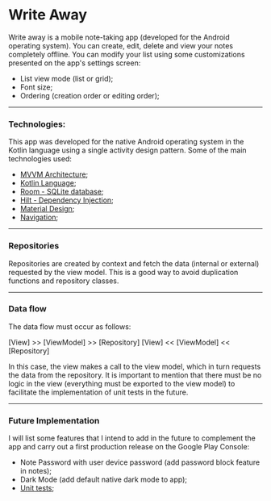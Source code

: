 # Write Away

Write away is a mobile note-taking app (developed for the Android operating system).
You can create, edit, delete and view your notes completely offline.
You can modify your list using some customizations presented on the app's settings screen:
- List view mode (list or grid);
- Font size;
- Ordering (creation order or editing order);

___

### Technologies:

This app was developed for the native Android operating system in the Kotlin language using a single activity design pattern.
Some of the main technologies used:
- [MVVM Architecture](https://developer.android.com/topic/libraries/architecture/viewmodel?hl=pt-br);
- [Kotlin Language](https://kotlinlang.org/);
- [Room - SQLite database](https://developer.android.com/jetpack/androidx/releases/room?hl=pt-br);
- [Hilt - Dependency Injection](https://dagger.dev/hilt/);
- [Material Design](https://m3.material.io/);
- [Navigation](https://developer.android.com/guide/navigation?hl=pt-br);

___

### Repositories

Repositories are created by context and fetch the data (internal or external) requested by the view model. This is a good way to avoid duplication functions and repository classes.

___

### Data flow

The data flow must occur as follows:

[View] >> [ViewModel] >> [Repository]
[View] << [ViewModel] << [Repository]

In this case, the view makes a call to the view model, which in turn requests the data from the repository.
It is important to mention that there must be no logic in the view (everything must be exported to the view model) to facilitate the implementation of unit tests in the future.

___

### Future Implementation

I will list some features that I intend to add in the future to complement the app and carry out a first production release on the Google Play Console:

 - Note Password with user device password (add password block feature in notes);
 - Dark Mode (add default native dark mode to app);
 - [Unit tests](https://developer.android.com/training/testing/local-tests?hl=pt-br);